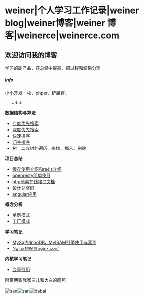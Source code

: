 # weiner|个人学习工作记录|weiner blog|weiner博客|weiner 博客|weinerce|weinerce.com

## 欢迎访问我的博客

学习的副产品，在总结中提高，把过程和结果分享

##### Info

小小开发一枚，phper，铲屎官。

&nbsp;&nbsp;&nbsp;&nbsp;&nbsp;↓↓↓

**数据结构与算法**

* [广度优先搜索](#!/bfs.md)
* [深度优先搜索](#!/dfs.md)
* [快速排序](#!/quicksort.md)
* [归并排序](#!/merge.md)
* [树，二叉树的遍历、查找、插入、删除](#!/tree.md)

**项目总结**

* [缓存使用介绍和redis介绍](#!/cache_use.md)
* [openresty简单使用](#!/openresty_practice.md)
* [php简易在线接口文档](#!/php_online_note.md)
* [设计兑奖码](#!/code.md)
* [angular应用](#!/angular_1.md)

**概念分析**

* [单例模式](#!/singleton.md)
* [工厂模式](#!/factory.md)

**学习笔记**

* [MySql的InnoDB、MyISAM引擎使用与索引](#!/mysql_index.md)
* [Nginx的配置nginx.conf](#!/nginx_lu.md)

**内核学习笔记**

* [变量引用](#!/php_%26.md)

附带两张我家三儿和大白的靓照<br /><br />
![san](http://ocaya4boy.bkt.clouddn.com/1327A7E9B93CDE189D17FD9FC1BDD712.jpg?imageView2/0/w/300)![san](http://ocaya4boy.bkt.clouddn.com/WechatIMG2.jpeg?imageView2/0/h/300/w/300)![dabai](http://ocaya4boy.bkt.clouddn.com/WechatIMG3.jpeg?imageView2/0/h/300/w/300)<br /><br /><br />

